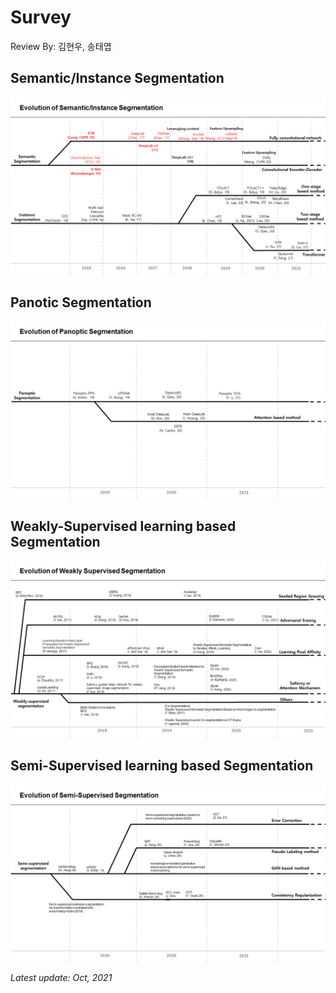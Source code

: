 # Survey

Review By: 김현우, 송태엽

## Semantic/Instance Segmentation

![survey1.png](pic/survey1.png)

## Panotic Segmentation

![survey2.png](pic/survey2.png)

## Weakly-Supervised learning based Segmentation

![survey4.png](pic/survey4.png)


## Semi-Supervised learning based Segmentation

![survey3.png](pic/survey3.png)


*Latest update: Oct, 2021*